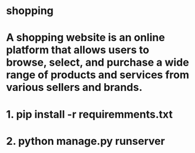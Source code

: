# shopping

# A shopping website is an online platform that allows users to browse, select, and purchase a wide range of products and services from various sellers and brands.
# 1. pip install -r requiremments.txt 
# 2. python manage.py runserver
